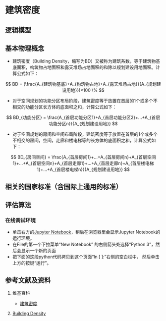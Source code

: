 # 建筑密度

## 逻辑模型

## 基本物理概念
- 建筑密度（Building Density，缩写为BD）又被称为建筑系数，等于建筑物基底面积，构筑物占地面积和露天堆场占地面积的和除以规划建设用地面积。计算公式如下：

$$
BD = (\frac{A_{建筑物基底}+A_{构筑物占地}+A_{露天堆场占地}}{A_{规划建设用地}})×100 \%
$$

- 对于空间规划的功能分区布局阶段，建筑密度等于放置在首层的1个或多个不相交的功能分区长方体的底面积之和，计算公式如下：

$$
BD_{功能分区} = \frac{A_{首层功能分区1}+A_{首层功能分区2}+...+A_{首层功能分区n}}{A_{规划建设用地}}
$$

- 对于空间规划的房间和空间布局阶段，建筑密度等于放置在首层的1个或多个不相交的房间，空间，走廊和楼电梯等的长方体的底面积之和，计算公式如下：

$$
BD_{房间空间} = \frac{A_{首层房间1}+...+A_{首层房间n}+A_{首层空间1}+...+A_{首层空间n}+A_{首层走廊1}+...+A_{首层走廊n}+A_{首层楼电梯1}+...+A_{首层楼电梯n}}{A_{规划建设用地}}
$$

## 相关的国家标准（含国际上通用的标准）

## 评估算法

### 在线调试环境

- 单击右方的[Jupyter Notebook](https://mybinder.org/v2/gh/ipython/ipython-in-depth/master?filepath=binder/Index.ipynb)，稍后在浏览器里会显示Jupyter Notebook的运行环境。
- 在File的第一个下拉菜单“New Notebook” 的右侧箭头处选择“Python 3”，然后会显示一个新的页面
- 把下面的这段python代码拷贝到这个页面“In [ ]:”右侧的空白栏中， 然后单击上方的按键“运行”。

## 参考文献及资料

1. 维基百科
	- [建筑密度](https://zh.wikipedia.org/wiki/建筑密度) 

2. [Building Density](https://www.sciencedirect.com/topics/social-sciences/building-density) 